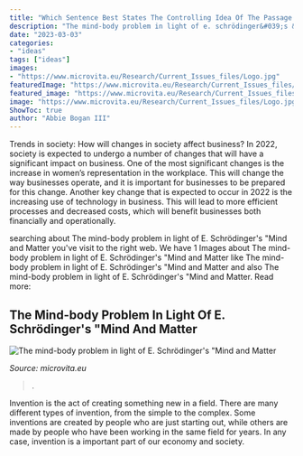 ```yaml
---
title: "Which Sentence Best States The Controlling Idea Of The Passage The Dark Game : The Mind-body Problem In Light Of E. Schrödinger&#039;s &quot;mind And Matter"
description: "The mind-body problem in light of e. schrödinger&#039;s &quot;mind and matter"
date: "2023-03-03"
categories:
- "ideas"
tags: ["ideas"]
images:
- "https://www.microvita.eu/Research/Current_Issues_files/Logo.jpg"
featuredImage: "https://www.microvita.eu/Research/Current_Issues_files/Logo.jpg"
featured_image: "https://www.microvita.eu/Research/Current_Issues_files/Logo.jpg"
image: "https://www.microvita.eu/Research/Current_Issues_files/Logo.jpg"
ShowToc: true
author: "Abbie Bogan III"
---
```



Trends in society: How will changes in society affect business?
In 2022, society is expected to undergo a number of changes that will have a significant impact on business. One of the most significant changes is the increase in women’s representation in the workplace. This will change the way businesses operate, and it is important for businesses to be prepared for this change. Another key change that is expected to occur in 2022 is the increasing use of technology in business. This will lead to more efficient processes and decreased costs, which will benefit businesses both financially and operationally.

	

		
searching about The mind-body problem in light of E. Schrödinger&#039;s &quot;Mind and Matter you've visit to the right web. We have 1 Images about The mind-body problem in light of E. Schrödinger&#039;s &quot;Mind and Matter like The mind-body problem in light of E. Schrödinger&#039;s &quot;Mind and Matter and also The mind-body problem in light of E. Schrödinger&#039;s &quot;Mind and Matter. Read more:
		
    
## The Mind-body Problem In Light Of E. Schrödinger&#039;s &quot;Mind And Matter

<img loading=lazy src="https://www.microvita.eu/Research/Current_Issues_files/Logo.jpg" onerror="this.onerror=null;this.src='https://tse4.mm.bing.net/th?id=OIP.-rFUV13PJv0eZtv62n7q_QHaHW&amp;pid=15.1';" alt="The mind-body problem in light of E. Schrödinger&#039;s &quot;Mind and Matter">

_Source: microvita.eu_

>. 

	

Invention is the act of creating something new in a field. There are many different types of invention, from the simple to the complex. Some inventions are created by people who are just starting out, while others are made by people who have been working in the same field for years. In any case, invention is a important part of our economy and society.

